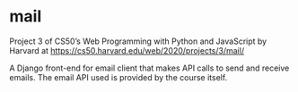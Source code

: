 # mail
 
Project 3 of CS50’s Web Programming with Python and JavaScript by Harvard at https://cs50.harvard.edu/web/2020/projects/3/mail/

A Django front-end for email client that makes API calls to send and receive emails. The email API used is provided by the course itself.
